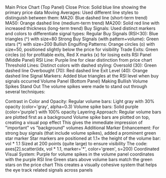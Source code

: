 Main Price Chart (Top Panel)
Close Price: Solid blue line showing the primary price data
Moving Averages: Used different line styles to distinguish between them:
MA20: Blue dashed line (short-term trend)
MA50: Orange dashed line (medium-term trend)
MA200: Solid red line with increased thickness (long-term trend)
Buy Signals: Used distinct markers and colors to differentiate signal types:
Regular Buy Signals (RSI<30): Blue triangles (^) with size=80
Strong Buy Signals (with pattern+volume): Green stars (*) with size=200
Bullish Engulfing Patterns: Orange circles (o) with size=50, positioned slightly below the price for visibility
Trade Exits: Green circles (o) for profitable exits, Red X marks (x) for losing exits
RSI Panel (Middle Panel)
RSI Line: Purple line for clear distinction from price chart
Threshold Lines: Distinct colors with dashed styling:
Oversold (30): Green dashed line
Overbought (70): Red dashed line
Exit Level (40): Orange dashed line
Signal Markers: Added blue triangles at the RSI level when buy signals occurred
Volume Panel (Bottom Panel)
Making Bullish Volume Spikes Stand Out
The volume spikes were made to stand out through several techniques:

Contrast in Color and Opacity:
Regular volume bars: Light gray with 30% opacity (color='gray', alpha=0.3)
Volume spike bars: Solid purple (color='purple') with 100% opacity
Layering Approach:
Regular volume bars are plotted first as a background
Volume spike bars are plotted on top, creating a visual pop effect
This gives the immediate impression of "important" vs "background" volumes
Additional Marker Enhancement:
For strong buy signals (that include volume spikes), added a prominent green star marker
Star markers are positioned at 1.1× the height of the volume bar: vol * 1.1
Sized at 200 points (quite large) to ensure visibility
The code: axes[2].scatter(idx, vol * 1.1, marker='*', color='green', s=200)
Coordinated Visual System:
Purple for volume spikes in the volume panel coordinates with the purple RSI line
Green stars above volume bars match the green stars on the price chart
This creates a visually cohesive system that helps the eye track related signals across panels